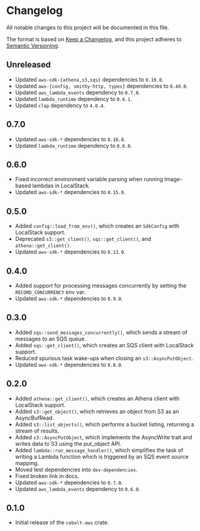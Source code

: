 # Changelog
All notable changes to this project will be documented in this file.

The format is based on [Keep a Changelog](https://keepachangelog.com/en/1.0.0/),
and this project adheres to [Semantic Versioning](https://semver.org/spec/v2.0.0.html).

## Unreleased

 - Updated `aws-sdk-{athena,s3,sqs}` dependencies to `0.19.0`.
 - Updated `aws-{config, smithy-http, types}` dependencies to `0.49.0`.
 - Updated `aws_lambda_events` dependency to `0.7.0`.
 - Updated `lambda_runtime` dependency to `0.6.1`.
 - Updated `clap` dependency to `4.0.4`.

## 0.7.0

 - Updated `aws-sdk-*` dependencies to `0.16.0`.
 - Updated `lambda_runtime` dependency to `0.6.0`.

## 0.6.0

 - Fixed incorrect environment variable parsing when running Image-based lambdas in LocalStack.
 - Updated `aws-sdk-*` dependencies to `0.15.0`.

## 0.5.0

 - Added `config::load_from_env()`, which creates an `SdkConfig` with LocalStack support.
 - Deprecated `s3::get_client()`, `sqs::get_client()`, and `athena::get_client()`.
 - Updated `aws-sdk-*` dependencies to `0.13.0`.

## 0.4.0

 - Added support for processing messages concurrently by setting the `RECORD_CONCURRENCY` env var.
 - Updated `aws-sdk-*` dependencies to `0.9.0`.

## 0.3.0

 - Added `sqs::send_messages_concurrently()`, which sends a stream of messages to an SQS queue.
 - Added `sqs::get_client()`, which creates an SQS client with LocalStack support.
 - Reduced spurious task wake-ups when closing an `s3::AsyncPutObject`.
 - Updated `aws-sdk-*` dependencies to `0.8.0`.

## 0.2.0

 - Added `athena::get_client()`, which creates an Athena client with LocalStack support.
 - Added `s3::get_object()`, which retrieves an object from S3 as an AsyncBufRead.
 - Added `s3::list_objects()`, which performs a bucket listing, returning a stream of results.
 - Added `s3::AsyncPutObject`, which implements the AsyncWrite trait and writes data to S3 using the put_object API.
 - Added `lambda::run_message_handler()`, which simplifies the task of writing a Lambda function which is triggered by an SQS event source mapping.
 - Moved test dependencies into `dev-dependencies`.
 - Fixed broken link in docs.
 - Updated `aws-sdk-*` dependencies to `0.7.0`.
 - Updated `aws_lambda_events` dependency to `0.6.0`.

## 0.1.0

- Initial release of the `cobalt-aws` crate.
